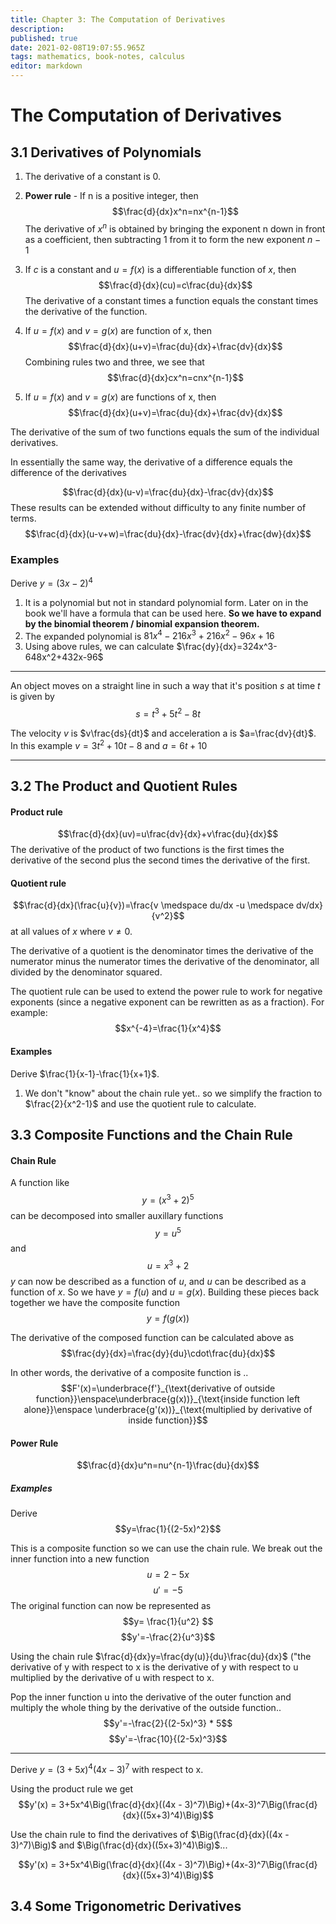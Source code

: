 ```yaml
---
title: Chapter 3: The Computation of Derivatives
description: 
published: true
date: 2021-02-08T19:07:55.965Z
tags: mathematics, book-notes, calculus
editor: markdown
---
```


# The Computation of Derivatives
## 3.1 Derivatives of Polynomials

1) The derivative of a constant is 0.
2) **Power rule** - If n is a positive integer, then 
$$\frac{d}{dx}x^n=nx^{n-1}$$
The derivative of $x^n$ is obtained by bringing the exponent n down in front as a coefficient, then subtracting $1$ from it to form the new exponent $n-1$
3) If $c$ is a constant and $u = f(x)$ is a differentiable function of $x$, then
$$\frac{d}{dx}(cu)=c\frac{du}{dx}$$
The derivative of a constant times a function equals the constant times the derivative of the function.
4) If $u=f(x)$ and $v=g(x)$ are function of x, then
$$\frac{d}{dx}(u+v)=\frac{du}{dx}+\frac{dv}{dx}$$
Combining rules two and three, we see that 
$$\frac{d}{dx}cx^n=cnx^{n-1}$$

4) If $u = f(x)$ and $v=g(x)$ are functions of x, then
$$\frac{d}{dx}(u+v)=\frac{du}{dx}+\frac{dv}{dx}$$

The derivative of the sum of two functions equals the sum of the individual derivatives. 

In essentially the same way, the derivative of a difference equals the difference of the derivatives

$$\frac{d}{dx}(u-v)=\frac{du}{dx}-\frac{dv}{dx}$$
These results can be extended without difficulty to any finite number of terms.
$$\frac{d}{dx}(u-v+w)=\frac{du}{dx}-\frac{dv}{dx}+\frac{dw}{dx}$$

### Examples
Derive $y=(3x-2)^4$
1) It is a polynomial but not in standard polynomial form. Later on in the book we'll have a formula that can be used here. **So we have to expand by the binomial theorem / binomial expansion theorem.**
2) The expanded polynomial is $81x^4-216x^3+216x^2-96x+16$
3) Using above rules, we can calculate
$\frac{dy}{dx}=324x^3-648x^2+432x-96$

---
An object moves on a straight line in such a way that it's position $s$ at time $t$ is given by 
$$s = t^3 +5t^2-8t$$

The velocity $v$ is $v\frac{ds}{dt}$ and acceleration a is $a=\frac{dv}{dt}$.
In this example $v=3t^2+10t-8$ and $a=6t+10$

---

## 3.2 The Product and Quotient Rules

#### Product rule
$$\frac{d}{dx}(uv)=u\frac{dv}{dx}+v\frac{du}{dx}$$
The derivative of the product of two functions is the first times the derivative of the second plus the second times the derivative of the first. 
#### Quotient rule
$$\frac{d}{dx}(\frac{u}{v})=\frac{v \medspace du/dx -u \medspace dv/dx}{v^2}$$
at all values of $x$ where $v \neq 0$.

The derivative of a quotient is the denominator times the derivative of the numerator minus the numerator times the derivative of the denominator, all divided by the denominator squared.

The quotient rule can be used to extend the power rule to work for negative exponents (since a negative exponent can be rewritten as as a fraction). For example: 
$$x^{-4}=\frac{1}{x^4}$$ 
#### Examples
Derive $\frac{1}{x-1}-\frac{1}{x+1}$.
1) We don't "know" about the chain rule yet.. so we simplify the fraction to $\frac{2}{x^2-1}$ and use the quotient rule to calculate.
## 3.3 Composite Functions and the Chain Rule 
#### Chain Rule
A function like 
$$y=(x^3+2)^5$$
can be decomposed into smaller auxillary functions 
$$y=u^5$$
and 
$$u=x^3+2$$
$y$ can now be described as a function of $u$, and $u$ can be described as a function of $x$.
So we have $y=f(u)$ and $u=g(x)$. Building these pieces back together we have the composite function 
$$y=f(g(x))$$

The derivative of the composed function can be calculated above as
$$\frac{dy}{dx}=\frac{dy}{du}\cdot\frac{du}{dx}$$ 

In other words, the derivative of a composite function is ..
$$F'(x)=\underbrace{f'}_{\text{derivative of outside function}}\enspace\underbrace{g(x))}_{\text{inside function left alone}}\enspace \underbrace{g'(x))}_{\text{multiplied by derivative of inside function}}$$
#### Power Rule
$$\frac{d}{dx}u^n=nu^{n-1}\frac{du}{dx}$$

##### Examples
Derive 
$$y=\frac{1}{(2-5x)^2}$$ 

This is a composite function so we can use the chain rule. We break out the inner function into a new function 
$$u=2-5x$$
$$u'=-5$$
The original function can now be represented as 
$$y= \frac{1}{u^2} $$
$$y'=-\frac{2}{u^3}$$



Using the chain rule $\frac{d}{dx}y=\frac{dy(u)}{du}\frac{du}{dx}$ ("the derivative of y with respect to x is the derivative of y with respect to u multiplied by the derivative of u with respect to x.

Pop the inner function u into the derivative of the outer function and multiply the whole thing by the derivative of the outside function..
$$y'=-\frac{2}{(2-5x)^3} * 5$$
$$y'=-\frac{10}{(2-5x)^3}$$


---
Derive $y=(3 + 5x)^4(4x-3)^7$ with respect to x. 

Using the product rule we get
$$y'(x) = 3+5x^4\Big(\frac{d}{dx}((4x - 3)^7)\Big)+(4x-3)^7\Big(\frac{d}{dx}((5x+3)^4)\Big)$$

Use the chain rule to find the derivatives of $\Big(\frac{d}{dx}((4x - 3)^7)\Big)$ and $\Big(\frac{d}{dx}((5x+3)^4)\Big)$...
$$$$

$$y'(x) = 3+5x^4\Big(\frac{d}{dx}((4x - 3)^7)\Big)+(4x-3)^7\Big(\frac{d}{dx}((5x+3)^4)\Big)$$
## 3.4 Some Trigonometric Derivatives
